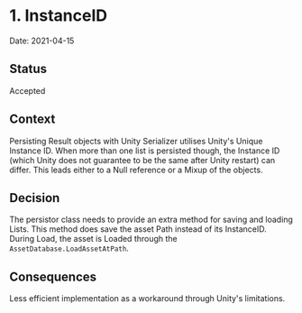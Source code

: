 # 1. InstanceID

Date: 2021-04-15

## Status

Accepted

## Context

Persisting Result objects with Unity Serializer utilises Unity's Unique Instance ID. When more than one list is persisted though, the Instance ID (which Unity does not guarantee to be the same after Unity restart) can differ.
This leads either to a Null reference or a Mixup of the objects.

## Decision

The persistor class needs to provide an extra method for saving and loading Lists. 
This method does save the asset Path instead of its InstanceID.
During Load, the asset is Loaded through the `AssetDatabase.LoadAssetAtPath`.

## Consequences

Less efficient implementation as a workaround through Unity's limitations.
